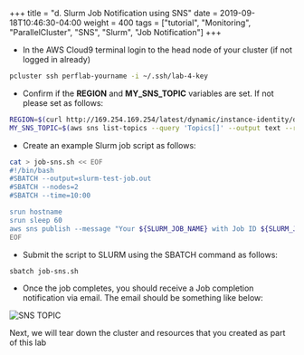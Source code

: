 +++
title = "d. Slurm Job Notification using SNS"
date = 2019-09-18T10:46:30-04:00
weight = 400
tags = ["tutorial", "Monitoring", "ParallelCluster", "SNS", "Slurm", "Job Notification"]
+++

- In the AWS Cloud9 terminal login to the head node of your cluster (if not logged in already)

```bash
pcluster ssh perflab-yourname -i ~/.ssh/lab-4-key
```

- Confirm if the **REGION** and **MY_SNS_TOPIC** variables are set. If not please set as follows:

```bash
REGION=$(curl http://169.254.169.254/latest/dynamic/instance-identity/document|grep region|awk -F\" '{print $4}')
MY_SNS_TOPIC=$(aws sns list-topics --query 'Topics[]' --output text --region $REGION | grep "slurm-job-completion")
```

- Create an example Slurm job script as follows:

```bash
cat > job-sns.sh << EOF
#!/bin/bash
#SBATCH --output=slurm-test-job.out
#SBATCH --nodes=2
#SBATCH --time=10:00

srun hostname
srun sleep 60
aws sns publish --message "Your ${SLURM_JOB_NAME} with Job ID ${SLURM_JOB_ID} is complete" --topic $MY_SNS_TOPIC --region $REGION
EOF
```

- Submit the script to SLURM using the SBATCH command as follows:

```bash
sbatch job-sns.sh
```

- Once the job completes, you should receive a Job completion notification via email. The email should be something like below:

![SNS TOPIC](/images/monitoring/sns-topic-publish-email.png)


Next, we will tear down the cluster and resources that you created as part of this lab 

 

